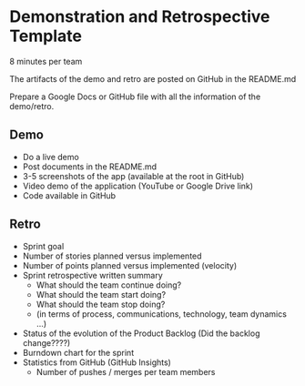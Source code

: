 # Demonstration and Retrospective Template

8 minutes per team

The artifacts of the demo and retro are posted on GitHub in the README.md

Prepare a Google Docs or GitHub file with all the information of the demo/retro.

## Demo

*	Do a live demo
*	Post documents in the README.md
*	3-5 screenshots of the app (available at the root in GitHub)
*	Video demo of the application (YouTube or Google Drive link)
*	Code available in GitHub

## Retro

*	Sprint goal
*	Number of stories planned versus implemented
*	Number of points planned versus implemented (velocity)
*	Sprint retrospective written summary 
      * What should the team continue doing?
      * What should the team start doing?
      * What should the team stop doing?
      * (in terms of process, communications, technology, team dynamics …)
*	Status of the evolution of the Product Backlog (Did the backlog change????)
*	Burndown chart for the sprint
*	Statistics from GitHub (GitHub Insights)
      * Number of pushes / merges per team members 

